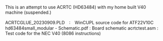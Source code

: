 This is an attempt to use ACRTC (HD63484) with my home built V40 machine (suspended.)

ACRTCGLUE_20230909.PLD　:　WinCUPL source code for ATF22V10C 
hd63484small_modular - Schematic.pdf : Board schematic
acrtctest.asm : Test code for the NEC V40 (8086 instructions)
